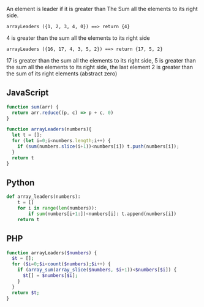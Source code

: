 An element is leader if it is greater than The Sum all the elements to its right side.

```
arrayLeaders ({1, 2, 3, 4, 0}) ==> return {4}
```
4 is greater than the sum all the elements to its right side
```
arrayLeaders ({16, 17, 4, 3, 5, 2}) ==> return {17, 5, 2}
```
17 is greater than the sum all the elements to its right side, 5 is greater than the sum all the elements to its right side, the last element 2 is greater than the sum of its right elements (abstract zero)


## JavaScript
```js
function sum(arr) {
  return arr.reduce((p, c) => p + c, 0)
}

function arrayLeaders(numbers){
  let t = [];
  for (let i=0;i<numbers.length;i++) {
    if (sum(numbers.slice(i+1))<numbers[i]) t.push(numbers[i]);
  }
  return t
}
```

## Python
```python
def array_leaders(numbers):
    t = []
    for i in range(len(numbers)):
        if sum(numbers[i+1:])<numbers[i]: t.append(numbers[i])
    return t
```

## PHP
```php
function arrayLeaders($numbers) {
  $t = [];
  for ($i=0;$i<count($numbers);$i++) {
    if (array_sum(array_slice($numbers, $i+1))<$numbers[$i]) {
      $t[] = $numbers[$i];
    }
  }
  return $t;
}
```